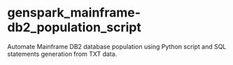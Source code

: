 # genspark_mainframe-db2_population_script
Automate Mainframe DB2 database population using Python script and SQL statements generation from TXT data.
